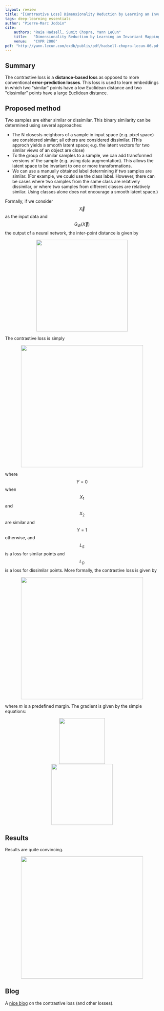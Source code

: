 ```yaml
---
layout: review
title: "[Contrastive Loss] Dimensionality Reduction by Learning an Invariant Mapping"
tags: deep-learning essentials
author: "Pierre-Marc Jodoin"
cite:
    authors: "Raia Hadsell, Sumit Chopra, Yann LeCun"
    title:   "Dimensionality Reduction by Learning an Invariant Mapping"
    venue:   "CVPR 2006"
pdf: "http://yann.lecun.com/exdb/publis/pdf/hadsell-chopra-lecun-06.pdf"
---
```




## Summary

The contrastive loss is a **distance-based loss** as opposed to more conventional **error-prediction losses**.  This loss is used to learn embeddings in which two "similar" points have a low Euclidean distance and two "dissimilar" points have a large Euclidean distance.

## Proposed method

Two samples are either similar or dissimilar. This binary similarity can be determined using several approaches:

* The N closests neighbors of a sample in input space (e.g. pixel space) are considered similar; all others are considered dissimilar. (This approch yields a smooth latent space; e.g. the latent vectors for two similar views of an object are close)
* To the group of similar samples to a sample, we can add transformed versions of the sample (e.g. using data augmentation). This allows the latent space to be invariant to one or more transformations.
* We can use a manually obtained label determining if two samples are similar. (For example, we could use the class label. However, there can be cases where two samples from the same class are relatively dissimilar, or where two samples from different classes are relatively similar. Using classes alone does not encourage a smooth latent space.)

Formally, if we consider $$\vec X$$ as the input data and $$G_W(\vec X)$$ the output of a neural network, the inter-point distance is given by


<center><img src="/article/images/contrastiveLoss/sc01.png" width="300"></center>

The contrastive loss is simply
<center><img src="/article/images/contrastiveLoss/sc02.png" width="400"></center>

where $$Y=0$$ when $$X_1$$ and $$X_2$$ are similar and $$Y=1$$ otherwise, and $$L_S$$ is a loss for similar points and $$L_D$$ is a loss for dissimilar points.  More formally, the contrastive loss is given by

<center><img src="/article/images/contrastiveLoss/sc03.png" width="400"></center>

where $m$ is a predefined margin.  The gradient is given by the simple equations:

<center><img src="/article/images/contrastiveLoss/sc04.png" width="150"></center>
<center><img src="/article/images/contrastiveLoss/sc07.png" width="200"></center>

## Results

Results are quite convincing.

<center><img src="/article/images/contrastiveLoss/sc05.png" width="400"></center>

## Blog

A [nice blog](https://jdhao.github.io/2017/03/13/some_loss_and_explanations/) on the contrastive loss (and other losses).

